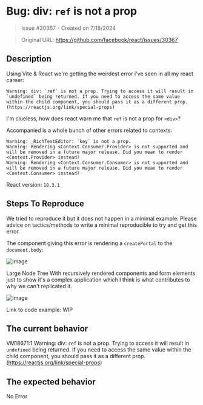 # Bug:  div: `ref` is not a prop

> Issue #30367 - Created on 7/18/2024

> Original URL: https://github.com/facebook/react/issues/30367

## Description

<!--
  Please provide a clear and concise description of what the bug is. Include
  screenshots if needed. Please test using the latest version of the relevant
  React packages to make sure your issue has not already been fixed.
-->

Using Vite & React we're getting the weirdest error i've seen in all my react career:
```
Warning: div: `ref` is not a prop. Trying to access it will result in `undefined` being returned. If you need to access the same value within the child component, you should pass it as a different prop. (https://reactjs.org/link/special-props)
```

I'm clueless, how does react warn me that `ref` is not a prop for `<div>`?

Accompanied is a whole bunch of other errors related to contexts:
```
Warning: _RichTextEditor: `key` is not a prop.
Warning: Rendering <Context.Consumer.Provider> is not supported and will be removed in a future major release. Did you mean to render <Context.Provider> instead?
Warning: Rendering <Context.Consumer.Consumer> is not supported and will be removed in a future major release. Did you mean to render <Context.Consumer> instead?
```

React version: `18.3.1`

## Steps To Reproduce

We tried to reproduce it but it does not happen in a minimal example.
Please advice on tactics/methods to write a minimal reproducible to try and get this error. 

The component giving this error is rendering a `createPortal` to the `document.body`:

![image](https://github.com/user-attachments/assets/89bae1ed-ea65-4baa-bc08-b03e88194d03)

Large Node Tree With recursively rendered components and form elements just to show it's a complex application which I think is what contributes to why we can't replicated it.

![image](https://github.com/user-attachments/assets/7dc300fa-33a9-4113-b598-5c7d1647fb29)


<!--
  Your bug will get fixed much faster if we can run your code and it doesn't
  have dependencies other than React. Issues without reproduction steps or
  code examples may be immediately closed as not actionable.
-->

Link to code example: WIP

<!--
  Please provide a CodeSandbox (https://codesandbox.io/s/new), a link to a
  repository on GitHub, or provide a minimal code example that reproduces the
  problem. You may provide a screenshot of the application if you think it is
  relevant to your bug report. Here are some tips for providing a minimal
  example: https://stackoverflow.com/help/mcve.
-->

## The current behavior
VM18671:1 Warning: div: `ref` is not a prop. Trying to access it will result in `undefined` being returned. If you need to access the same value within the child component, you should pass it as a different prop. (https://reactjs.org/link/special-props)

## The expected behavior
No Error
